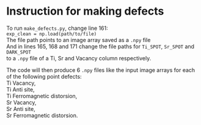 <h1> Instruction for making defects </h1>

To run `make_defects.py`, change line 161: <br />
`exp_clean = np.load(path/to/file)` <br />
The file path points to an image array saved as a `.npy` file <br />
And in lines 165, 168 and 171 change the file paths for `Ti_SPOT`, `Sr_SPOT` and `DARK_SPOT` <br />
to a `.npy` file of a Ti, Sr and Vacancy column respectively. <br />

The code will then produce 6 `.npy` files like the input image arrays for each of the following point defects: <br />
Ti Vacancy, <br />
Ti Anti site, <br />
Ti Ferromagnetic distorsion, <br />
Sr Vacancy, <br />
Sr Anti site, <br />
Sr Ferromagnetic distorsion. <br />
